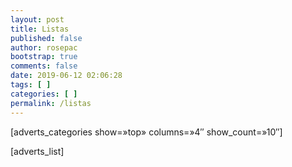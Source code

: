 ```yaml
---
layout: post
title: Listas
published: false
author: rosepac
bootstrap: true
comments: false
date: 2019-06-12 02:06:28
tags: [ ]
categories: [ ]
permalink: /listas
---
```

[adverts\_categories show=&#187;top&#187; columns=&#187;4&#8243; show\_count=&#187;10&#8243;]

[adverts_list]

&nbsp;
